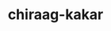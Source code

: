 ---
title: chiraag-kakar
github: https://github.com/chiraag-kakar
mode: light
transition: 3s
archetype:
- Code
- Minimalistic
---